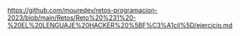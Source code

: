 https://github.com/mouredev/retos-programacion-2023/blob/main/Retos/Reto%20%231%20-%20EL%20LENGUAJE%20HACKER%20%5BF%C3%A1cil%5D/ejercicio.md